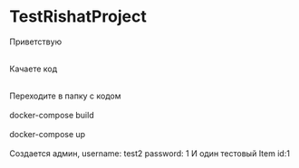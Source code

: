 # TestRishatProject

Приветствую

<br>Качаете код</br>

<br>Переходите в папку с кодом</br>
<br>docker-compose build</br>
<br>docker-compose up</br>
<br>Создается админ, username: test2 password: 1
И один тестовый Item id:1</br>
